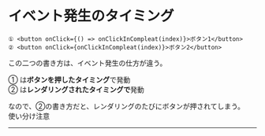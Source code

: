 # イベント発生のタイミング
~~~
① <button onClick={() => onClickInCompleat(index)}>ボタン1</button>
② <button onClick={onClickInCompleat(index)}>ボタン2</button>
~~~
この二つの書き方は、イベント発生の仕方が違う。  

① は**ボタンを押したタイミング**で発動  
② は**レンダリングされたタイミングで**発動

なので、②の書き方だと、レンダリングのたびにボタンが押されてしまう。  
使い分け注意
***
